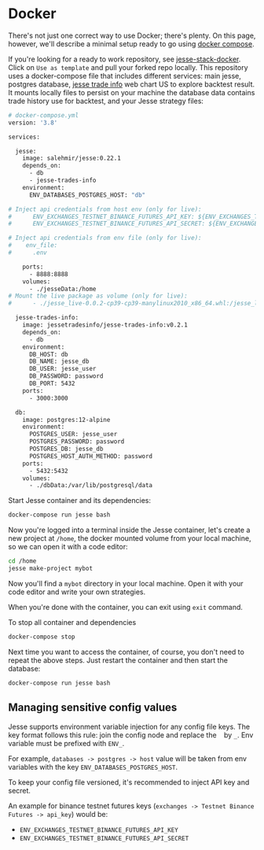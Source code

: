 # Docker

There's not just one correct way to use Docker; there's plenty. On this page, however, we'll describe a minimal setup ready to go using [docker compose](https://docs.docker.com/compose).

If you're looking for a ready to work repository, see [jesse-stack-docker](https://github.com/jesse-ai/jesse-stack-docker). Click on `Use as template` and pull your forked repo locally.
This repository uses a docker-compose file that includes different services: main jesse, postgres database, [jesse trade info](https://github.com/nicolay-zlobin/jesse-trades-info) web chart US to explore backtest result. It mounts locally files to persist on your machine the database data contains trade history use for backtest, and your Jesse strategy files:
```sh
# docker-compose.yml
version: '3.8'

services:

  jesse:
    image: salehmir/jesse:0.22.1
    depends_on:
      - db
      - jesse-trades-info
    environment:
      ENV_DATABASES_POSTGRES_HOST: "db"

# Inject api credentials from host env (only for live):
#      ENV_EXCHANGES_TESTNET_BINANCE_FUTURES_API_KEY: ${ENV_EXCHANGES_TESTNET_BINANCE_FUTURES_API_KEY}
#      ENV_EXCHANGES_TESTNET_BINANCE_FUTURES_API_SECRET: ${ENV_EXCHANGES_TESTNET_BINANCE_FUTURES_API_SECRET}

# Inject api credentials from env file (only for live):
#    env_file:
#      .env

    ports:
      - 8888:8888
    volumes:
      - ./jesseData:/home
# Mount the live package as volume (only for live):
#      - ./jesse_live-0.0.2-cp39-cp39-manylinux2010_x86_64.whl:/jesse_live-0.0.2-cp39-cp39-manylinux2010_x86_64.whl

  jesse-trades-info:
    image: jessetradesinfo/jesse-trades-info:v0.2.1
    depends_on:
      - db
    environment:
      DB_HOST: db
      DB_NAME: jesse_db
      DB_USER: jesse_user
      DB_PASSWORD: password
      DB_PORT: 5432
    ports:
      - 3000:3000

  db:
    image: postgres:12-alpine
    environment:
      POSTGRES_USER: jesse_user
      POSTGRES_PASSWORD: password
      POSTGRES_DB: jesse_db
      POSTGRES_HOST_AUTH_METHOD: password
    ports:
      - 5432:5432
    volumes:
      - ./dbData:/var/lib/postgresql/data

```

Start Jesse container and its dependencies:
```sh
docker-compose run jesse bash
```

Now you're logged into a terminal inside the Jesse container, let's create a new project at `/home`, the docker mounted volume from your local machine, so we can open it with a code editor:
```sh
cd /home
jesse make-project mybot
```

Now you'll find a `mybot` directory in your local machine. Open it with your code editor and write your own strategies. 

When you're done with the container, you can exit using `exit` command. 

To stop all container and dependencies
```sh
docker-compose stop
```

Next time you want to access the container, of course, you don't need to repeat the above steps. Just restart the container and then start the database:
```sh
docker-compose run jesse bash
```

## Managing sensitive config values 

Jesse supports environment variable injection for any config file keys. The key format follows this rule: join the config node and replace the ` ` by `_`. Env variable must be prefixed with `ENV_`.

For example, `databases -> postgres -> host` value will be taken from env variables with the key `ENV_DATABASES_POSTGRES_HOST`.

To keep your config file versioned, it's recommended to inject API key and secret.

An example for binance testnet futures keys (`exchanges -> Testnet Binance Futures -> api_key`) would be:
- `ENV_EXCHANGES_TESTNET_BINANCE_FUTURES_API_KEY`
- `ENV_EXCHANGES_TESTNET_BINANCE_FUTURES_API_SECRET`
